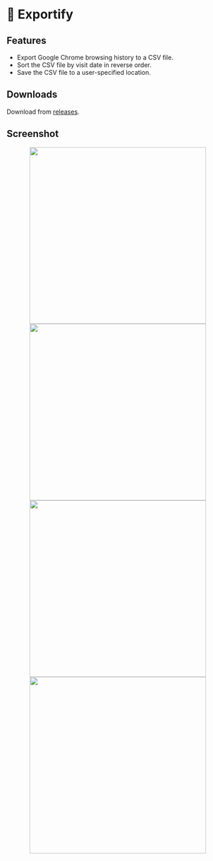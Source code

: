 # 📂 Exportify

## Features

- Export Google Chrome browsing history to a CSV file.
- Sort the CSV file by visit date in reverse order.
- Save the CSV file to a user-specified location.

## Downloads

Download from [releases](https://github.com/VicBrnd/Exportify/releases/).

## Screenshot

<p float="center" align="center">
<a target="_blank"><img src="https://www.bernardoniserver.eu//storage/exportify.png" width="400"></a>
<a target="_blank"><img src="https://www.bernardoniserver.eu//storage/exportify-svgOrjson.png" width="400"></a>
<a target="_blank"><img src="https://www.bernardoniserver.eu//storage/exportify-location.png" width="400"></a>
<a target="_blank"><img src="https://www.bernardoniserver.eu//storage/exportify-success.png" width="400"></a>
</p>

